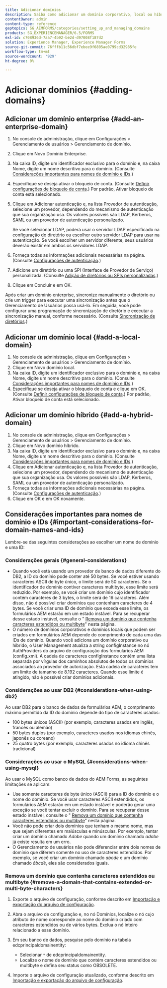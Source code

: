 ```yaml
---
title: Adicionar domínios
description: Saiba como adicionar um domínio corporativo, local ou híbrido usando configurações do Gerenciamento de domínio e considerações gerais para nomes de domínio e IDs.
contentOwner: admin
content-type: reference
geptopics: SG_AEMFORMS/categories/setting_up_and_managing_domains
products: SG_EXPERIENCEMANAGER/6.5/FORMS
exl-id: c708936d-7aa7-4b92-be2d-d97008f187d2
solution: Experience Manager, Experience Manager Forms
source-git-commit: 76fffb11c56dbf7ebee9f6805ae0799cd32985fe
workflow-type: tm+mt
source-wordcount: '929'
ht-degree: 0%

---
```


# Adicionar domínios {#adding-domains}

## Adicionar um domínio enterprise {#add-an-enterprise-domain}

1. No console de administração, clique em Configurações > Gerenciamento de usuários > Gerenciamento de domínio.
1. Clique em Novo Domínio Enterprise.
1. Na caixa ID, digite um identificador exclusivo para o domínio e, na caixa Nome, digite um nome descritivo para o domínio. (Consulte [Considerações importantes para nomes de domínio e IDs](adding-domains.md#important-considerations-for-domain-names-and-ids).)
1. Especifique se deseja ativar o bloqueio de conta. (Consulte [Definir configurações de bloqueio de conta](/help/forms/using/admin-help/configure-account-locking-settings.md#configure-account-locking-settings).) Por padrão, Ativar bloqueio de conta está selecionado.
1. Clique em Adicionar autenticação e, na lista Provedor de autenticação, selecione um provedor, dependendo do mecanismo de autenticação que sua organização usa. Os valores possíveis são LDAP, Kerberos, SAML ou um provedor de autenticação personalizado.

   Se você selecionar LDAP, poderá usar o servidor LDAP especificado na configuração do diretório ou escolher outro servidor LDAP para usar na autenticação. Se você escolher um servidor diferente, seus usuários deverão existir em ambos os servidores LDAP.

1. Forneça todas as informações adicionais necessárias na página. (Consulte [Configurações de autenticação](/help/forms/using/admin-help/configuring-authentication-providers.md#authentication-settings).)
1. Adicione um diretório ou uma SPI (Interface de Provedor de Serviço) personalizada. (Consulte [Adição de diretórios ou SPIs personalizadas](/help/forms/using/admin-help/configuring-directories.md#adding-directories-or-custom-spis).)
1. Clique em Concluir e em OK.

Após criar um domínio enterprise, sincronize manualmente o diretório ou crie um trigger para executar uma sincronização antes que o Gerenciamento de Usuários possa usá-lo. Em seguida, você pode configurar uma programação de sincronização de diretório e executar a sincronização manual, conforme necessário. (Consulte [Sincronização de diretórios](/help/forms/using/admin-help/synchronizing-directories.md#synchronizing-directories).)

## Adicionar um domínio local {#add-a-local-domain}

1. No console de administração, clique em Configurações > Gerenciamento de usuários > Gerenciamento de domínio.
1. Clique em Novo domínio local.
1. Na caixa ID, digite um identificador exclusivo para o domínio e, na caixa Nome, digite um nome descritivo para o domínio. (Consulte [Considerações importantes para nomes de domínio e IDs](adding-domains.md#important-considerations-for-domain-names-and-ids).)
1. Especifique se deseja ativar o bloqueio de conta e clique em OK. (Consulte [Definir configurações de bloqueio de conta](/help/forms/using/admin-help/configure-account-locking-settings.md#configure-account-locking-settings).) Por padrão, Ativar bloqueio de conta está selecionado.

## Adicionar um domínio híbrido {#add-a-hybrid-domain}

1. No console de administração, clique em Configurações > Gerenciamento de usuários > Gerenciamento de domínio.
1. Clique em Novo domínio híbrido.
1. Na caixa ID, digite um identificador exclusivo para o domínio e, na caixa Nome, digite um nome descritivo para o domínio. (Consulte [Considerações importantes para nomes de domínio e IDs](adding-domains.md#important-considerations-for-domain-names-and-ids).)
1. Clique em Adicionar autenticação e, na lista Provedor de autenticação, selecione um provedor, dependendo do mecanismo de autenticação que sua organização usa. Os valores possíveis são LDAP, Kerberos, SAML ou um provedor de autenticação personalizado.
1. Forneça todas as informações adicionais necessárias na página. (Consulte [Configurações de autenticação](/help/forms/using/admin-help/configuring-authentication-providers.md#authentication-settings).)
1. Clique em OK e em OK novamente.

## Considerações importantes para nomes de domínio e IDs {#important-considerations-for-domain-names-and-ids}

Lembre-se das seguintes considerações ao escolher um nome de domínio e uma ID:

### Considerações gerais {#general-considerations}

* Quando você está usando um provedor de banco de dados diferente do DB2, a ID do domínio pode conter até 50 bytes. Se você estiver usando caracteres ASCII de byte único, o limite será de 50 caracteres. Se o identificador de domínio contiver caracteres multibyte, esse limite será reduzido. Por exemplo, se você criar um domínio cujo identificador contém caracteres de 3 bytes, o limite será de 16 caracteres. Além disso, não é possível criar domínios que contenham caracteres de 4 bytes. Se você criar uma ID de domínio que exceda esse limite, os formulários AEM estarão em um estado instável. Para se recuperar desse estado instável, consulte o &quot; [Remova um domínio que contenha caracteres estendidos ou multibyte](adding-domains.md#remove-a-domain-that-contains-extended-or-multi-byte-characters)&quot; nesta página.
* O número de domínios corporativos e domínios locais que podem ser criados em formulários AEM depende do comprimento de cada uma das IDs de domínio. Quando você adiciona um domínio corporativo ou híbrido, o User Management atualiza a string configInstance no nó AuthProviders do arquivo de configuração dos formulários AEM (config.xml). A cadeia de caracteres configInstance contém uma lista separada por vírgulas dos caminhos absolutos de todos os domínios associados ao provedor de autorização. Esta cadeia de caracteres tem um limite de tamanho de 8.192 caracteres. Quando esse limite é atingido, não é possível criar domínios adicionais.

### Considerações ao usar DB2 {#considerations-when-using-db2}

Ao usar DB2 para o banco de dados de formulários AEM, o comprimento máximo permitido da ID do domínio depende do tipo de caracteres usados:

* 100 bytes únicos (ASCII) (por exemplo, caracteres usados em inglês, francês ou alemão)
* 50 bytes duplos (por exemplo, caracteres usados nos idiomas chinês, japonês ou coreano)
* 25 quatro bytes (por exemplo, caracteres usados no idioma chinês tradicional)

### Considerações ao usar o MySQL {#considerations-when-using-mysql}

Ao usar o MySQL como banco de dados do AEM Forms, as seguintes limitações se aplicam:

* Use somente caracteres de byte único (ASCII) para a ID do domínio e o nome do domínio. Se você usar caracteres ASCII estendidos, os formulários AEM estarão em um estado instável e poderão gerar uma exceção se você tentar excluir o domínio. Para se recuperar desse estado instável, consulte o &quot; [Remova um domínio que contenha caracteres estendidos ou multibyte](adding-domains.md#remove-a-domain-that-contains-extended-or-multi-byte-characters)&quot; nesta página.
* Você não pode criar dois domínios que tenham o mesmo nome, mas que sejam diferentes em maiúsculas e minúsculas. Por exemplo, tentar criar um domínio chamado *Adobe* quando um domínio chamado *adobe* já existe resulta em um erro.
* O Gerenciamento de usuários não pode diferenciar entre dois nomes de domínio que diferem somente no uso de caracteres estendidos. Por exemplo, se você criar um domínio chamado *abcde* e um domínio chamado *âbcdè*, eles são considerados iguais.

### Remova um domínio que contenha caracteres estendidos ou multibyte {#remove-a-domain-that-contains-extended-or-multi-byte-characters}

1. Exporte o arquivo de configuração, conforme descrito em [Importação e exportação do arquivo de configuração](/help/forms/using/admin-help/importing-exporting-configuration-file.md#importing-and-exporting-the-configuration-file).
1. Abra o arquivo de configuração e, no nó Domínios, localize o nó cujo atributo de nome corresponde ao nome do domínio criado com caracteres estendidos ou de vários bytes. Exclua o nó inteiro relacionado a esse domínio.
1. Em seu banco de dados, pesquise pelo domínio na tabela edcprincipaldomainentity:

   * Selecionar `*` de edcprincipaldomainentity.
   * Localize o nome de domínio que contém caracteres estendidos ou multibyte e defina seu status como OBSOLETE.

1. Importe o arquivo de configuração atualizado, conforme descrito em [Importação e exportação do arquivo de configuração](/help/forms/using/admin-help/importing-exporting-configuration-file.md#importing-and-exporting-the-configuration-file).
